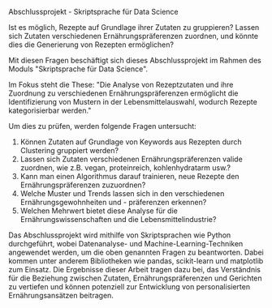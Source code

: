Abschlussprojekt - Skriptsprache für Data Science

Ist es möglich, Rezepte auf Grundlage ihrer Zutaten zu gruppieren? Lassen sich Zutaten 
verschiedenen Ernährungspräferenzen zuordnen, und könnte dies die Generierung von Rezepten 
ermöglichen?

Mit diesen Fragen beschäftigt sich dieses Abschlussprojekt im Rahmen des Moduls "Skriptsprache 
für Data Science".

Im Fokus steht die These: "Die Analyse von Rezeptzutaten und ihre Zuordnung zu verschiedenen 
Ernährungspräferenzen ermöglicht die Identifizierung von Mustern in der Lebensmittelauswahl, 
wodurch Rezepte kategorisierbar werden."

Um dies zu prüfen, werden folgende Fragen untersucht:

1. Können Zutaten auf Grundlage von Keywords aus Rezepten durch Clustering gruppiert werden?
2. Lassen sich Zutaten verschiedenen Ernährungspräferenzen valide zuordnen, wie z.B. vegan,
   proteinreich, kohlenhydratarm usw.?
3. Kann man einen Algorithmus darauf trainieren, neue Rezepte den Ernährungspräferenzen
   zuzuordnen?
4. Welche Muster und Trends lassen sich in den verschiedenen Ernährungsgewohnheiten und -
   präferenzen erkennen?
5. Welchen Mehrwert bietet diese Analyse für die Ernährungswissenschaften und die
   Lebensmittelindustrie?
   
Das Abschlussprojekt wird mithilfe von Skriptsprachen wie Python durchgeführt, wobei 
Datenanalyse- und Machine-Learning-Techniken angewendet werden, um die oben genannten Fragen zu 
beantworten. Dabei kommen unter anderem Bibliotheken wie pandas, scikit-learn und matplotlib 
zum Einsatz. Die Ergebnisse dieser Arbeit tragen dazu bei, das Verständnis für die Beziehung 
zwischen Zutaten, Ernährungspräferenzen und Gerichten zu vertiefen und können potenziell zur 
Entwicklung von personalisierten Ernährungsansätzen beitragen.
